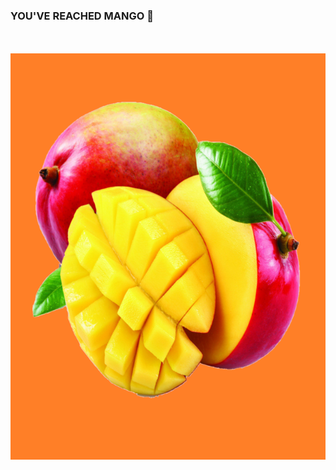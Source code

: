 ### YOU'VE REACHED MANGO 🥭

<br />
<br />

<img align="right" alt="PNG" src="https://raw.githubusercontent.com/mangoess/mangoess/98122cd9db6b40782d8a5f883e1047cf70ecbfc5/Assets/mangopng1.png" width="650" height="650" />
